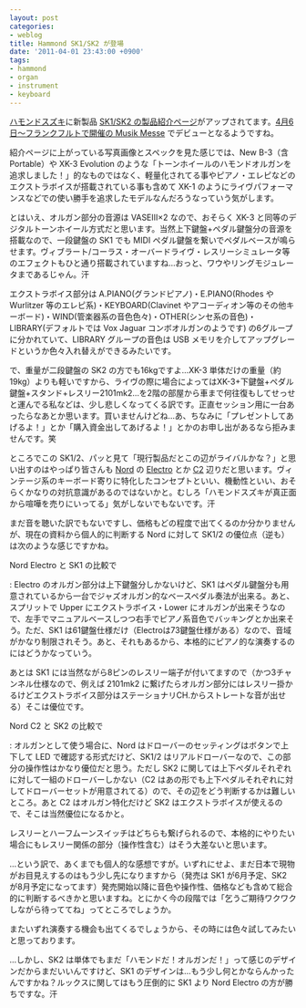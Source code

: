 ```yaml
---
layout: post
categories:
- weblog
title: Hammond SK1/SK2 が登場
date: '2011-04-01 23:43:00 +0900'
tags:
- hammond
- organ
- instrument
- keyboard
---
```

[ハモンドスズキ][1]に新製品 [SK1/SK2 の製品紹介ページ][2]がアップされてます。[4月6日〜フランクフルトで開催の Musik Messe][3] でデビューとなるようですね。

紹介ページに上がっている写真画像とスペックを見た感じでは、New B-3（含Portable）や XK-3 Evolution のような「トーンホイールのハモンドオルガンを追求しました！」的なものではなく、軽量化されてる事やピアノ・エレピなどのエクストラボイスが搭載されている事も含めて XK-1 のようにライヴパフォーマンスなどでの使い勝手を追求したモデルなんだろうなっていう気がします。

とはいえ、オルガン部分の音源は VASEIII×2 なので、おそらく XK-3 と同等のデジタルトーンホイール方式だと思います。当然上下鍵盤+ペダル鍵盤分の音源を搭載なので、一段鍵盤の SK1 でも MIDI ペダル鍵盤を繋いでペダルベースが鳴らせます。ヴィブラート/コーラス・オーバードライヴ・レスリーシミュレータ等のエフェクトもひと通り搭載されていますね…おっと、ワウやリングモジュレータまであるじゃん。汗

エクストラボイス部分は A.PIANO(グランドピアノ)・E.PIANO(Rhodes や Wurlitzer 等のエレピ系)・KEYBOARD(Clavinet やアコーディオン等のその他キーボード)・WIND(管楽器系の音色色々)・OTHER(シンセ系の音色)・LIBRARY(デフォルトでは Vox Jaguar コンボオルガンのようです) の6グループに分かれていて、LIBRARY グループの音色は USB メモリを介してアップグレードというか色々入れ替えができるみたいです。

で、重量が二段鍵盤の SK2 の方でも16kgですよ…XK-3 単体だけの重量（約19kg）よりも軽いですから、ライヴの際に場合によってはXK-3+下鍵盤+ペダル鍵盤+スタンド+レスリー2101mk2…を2階の部屋から車まで何往復もしてせっせと運んでる私などは、少し悲しくなってくる訳です。正直セッション用に一台あったらなあとか思います。買いませんけどね…あ、ちなみに「プレゼントしてあげるよ！」とか「購入資金出してあげるよ！」とかのお申し出があるなら拒みませんです。笑

ところでこの SK1/2、パッと見て「現行製品だとこの辺がライバルかな？」と思い出すのはやっぱり皆さんも [Nord][4] の [Electro][5] とか [C2][6] 辺りだと思います。ヴィンテージ系のキーボード寄りに特化したコンセプトといい、機動性といい、おそらくかなりの対抗意識があるのではないかと。むしろ「ハモンドスズキが真正面から喧嘩を売りにいってる」気がしないでもないです。汗

まだ音を聴いた訳でもないですし、価格もどの程度で出てくるのか分かりませんが、現在の資料から個人的に判断する Nord に対して SK1/2 の優位点（逆も）は次のような感じですかね。

Nord Electro と SK1 の比較で

: Electro のオルガン部分は上下鍵盤分しかないけど、SK1 はペダル鍵盤分も用意されているから一台でジャズオルガン的なベースペダル奏法が出来る。あと、スプリットで Upper にエクストラボイス・Lower にオルガンが出来そうなので、左手でマニュアルベースしつつ右手でピアノ系音色でバッキングとか出来そう。ただ、SK1 は61鍵盤仕様だけ（Electroは73鍵盤仕様がある）なので、音域がかなり制限されそう。あと、それもあるから、本格的にピアノ的な演奏するのにはどうかなっていう。
  
  あとは SK1 には当然ながら8ピンのレスリー端子が付いてますので（かつ3チャンネル仕様なので、例えば 2101mk2 に繋げたらオルガン部分にはレスリー掛かるけどエクストラボイス部分はステーショナリCH.からストレートな音が出せる）そこは優位です。

Nord C2 と SK2 の比較で

: オルガンとして使う場合に、Nord はドローバーのセッティングはボタンで上下して LED で確認する形式だけど、SK1/2 はリアルドローバーなので、この部分の操作性はかなり優位だと思う。ただし SK2 に関しては上下ペダルそれぞれに対して一組のドローバーしかない（C2 はあの形でも上下ペダルそれぞれに対してドローバーセットが用意されてる）ので、その辺をどう判断するかは難しいところ。あと C2 はオルガン特化だけど SK2 はエクストラボイスが使えるので、そこは当然優位になるかと。
  
  レスリーとハーフムーンスイッチはどちらも繋げられるので、本格的にやりたい場合にもレスリー関係の部分（操作性含む）はそう大差ないと思います。

…という訳で、あくまでも個人的な感想ですが。いずれにせよ、まだ日本で現物がお目見えするのはもう少し先になりますから（発売は SK1 が6月予定、SK2 が8月予定になってます）発売開始以降に音色や操作性、価格なども含めて総合的に判断するべきかと思いますね。とにかく今の段階では「乞うご期待ワクワクしながら待っててね」ってところでしょうか。

またいずれ演奏する機会も出てくるでしょうから、その時には色々試してみたいと思っております。

…しかし、SK2 は単体でもまだ「ハモンドだ！オルガンだ！」って感じのデザインだからまだいいんですけど、SK1 のデザインは…もう少し何とかならんかったんですかね？ルックスに関してはもう圧倒的に SK1 より Nord Electro の方が勝ちですな。汗



[1]: http://www.suzuki-music.co.jp/hammond/ "ハモンド／製品紹介／鈴木楽器"
[2]: http://www.suzuki-music.co.jp/hammond/sk1_sk2/index.html "HAMMOND SK 1 / SK 2"
[3]: http://www.messefrankfurt.com/frankfurt/en.html "Messe Frankfurt"
[4]: http://www.nordkeyboards.jp/ "Nord Keyboards"
[5]: http://www.nordkeyboards.jp/products/nord_electro_3/ "Nord Electro 3 | Nord (ノード)"
[6]: http://www.nordkeyboards.jp/products/nord_c2/ "Nord C2 Combo Organ | Nord (ノード)"
